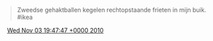 > Zweedse gehaktballen kegelen  rechtopstaande frieten in mijn buik\. \#ikea

<img src="../../media/tweet.ico" width="12" /> [Wed Nov 03 19:47:47 +0000 2010](https://twitter.com/DromerDenker/status/29600360451)